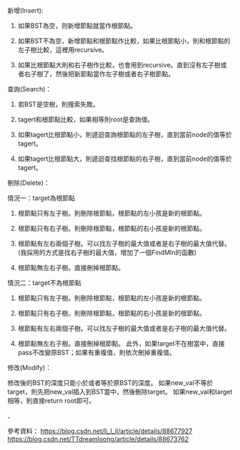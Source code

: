 
新增(Insert):


1. 如果BST為空，则新增節點就當作根節點。

2. 如果BST不為空，新增節點和根節點作比較，如果比根節點小，則和根節點的左子樹比較，這裡用recursive。

3. 如果比根節點大則和右子樹作比較，也會用到recursive。直到沒有左子樹或者右子樹了，然後把新節點當作左子樹或者右子樹節點。


查詢(Search)：


1.	若BST是空樹，則搜索失敗。

2.	tagert和根節點比較，如果相等則root是查詢值。

3.	如果tagert比根節點小，則遞迴查詢根節點的左子樹，直到當前node的值等於tagert。

4.	如果tagert比根節點大，則遞迴查找根節點的右子樹，直到當前node的值等於tagert。




刪除(Delete)：


情況一：target為根節點

1. 根節點只有左子樹。則刪除根節點，根節點的左小孩是新的根節點。

2. 根節點只有右子樹。則刪除根節點，根節點的右小孩是新的根節點。

3. 根節點有左右兩個子樹。可以找左子樹的最大值或者是右子樹的最大值代替。(我採用的方式是找右子樹的最大值，增加了一個FindMIn的函數)

4. 根節點無左右子樹。直接刪掉根節點。

情況二：target不為根節點

1. 根節點只有左子樹。則刪除根節點，根節點的左小孩是新的根節點。

2. 根節點只有右子樹。則刪除根節點，根節點的右小孩是新的根節點。

3. 根節點有左右兩個子樹。可以找左子樹的最大值或者是右子樹的最大值代替。

4. 根節點無左右子樹。直接刪掉根節點。
此外，如果target不在樹當中，直接pass不改變原BST；如果有重複值，則依次刪掉重複值。





修改(Modify)：


修改後的BST的深度只能小於或者等於原BST的深度。
如果new_val不等於target，則先把new_val插入到BST當中，然後刪除target。
如果new_val和target相等，則直接return root即可。



、





參考資料：
https://blog.csdn.net/li_l_il/article/details/88677927
https://blog.csdn.net/TTdreamloong/article/details/88673762
